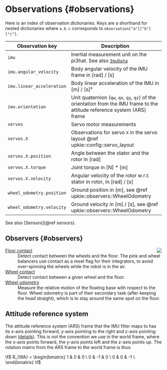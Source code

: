 # Observations {#observations}

Here is an index of observation dictionaries. Keys are a shorthand for nested dictionaries where ``a.b.c`` corresponds to ``observation["a"]["b"]["c"]``.

| Observation key | Description |
|-----------------|-------------|
| `imu` | Inertial measurement unit on the pi3hat. See also [`ImuData`](https://upkie.github.io/vulp/structvulp_1_1actuation_1_1ImuData.html) |
| `imu.angular_velocity` | Body angular velocity of the IMU frame in [rad] / [s] |
| `imu.linear_acceleration` | Body linear acceleration of the IMU in [m] / [s]² |
| `imu.orientation` | Unit quaternion (``qw``, ``qx``, ``qy``, ``qz``) of the orientation from the IMU frame to the attitude reference system (ARS) frame |
| `servos` | Servo motor measurements |
| `servos.X` | Observations for servo ``X`` in the servo layout @ref upkie::config::servo_layout |
| `servos.X.position` | Angle between the stator and the rotor in [rad] |
| `servos.X.torque` | Joint torque in [N] * [m] |
| `servos.X.velocity` | Angular velocity of the rotor w.r.t. stator in rotor, in [rad] / [s] |
| `wheel_odometry.position` | Ground position in [m], see @ref upkie::observers::WheelOdometry |
| `wheel_odometry.velocity` | Ground velocity in [m] / [s], see @ref upkie::observers::WheelOdometry |

See also [Sensors](@ref sensors).

## Observers {#observers}

<img src="https://upkie.github.io/upkie/observers.png" align="right">

<dl>
  <dt><a href="https://upkie.github.io/upkie/classupkie_1_1observers_1_1FloorContact.html#details">Floor contact</a></dt>
  <dd>Detect contact between the wheels and the floor. The pink and wheel balancers use contact as a reset flag for their integrators, to avoid over-spinning the wheels while the robot is in the air.</dd>

  <dt><a href="https://upkie.github.io/upkie/classupkie_1_1observers_1_1WheelContact.html#details">Wheel contact</a></dt>
  <dd>Detect contact between a given wheel and the floor.</dd>

  <dt><a href="https://upkie.github.io/upkie/classupkie_1_1observers_1_1WheelOdometry.html#details">Wheel odometry</a></dt>
  <dd>Measure the relative motion of the floating base with respect to the floor. Wheel odometry is part of their secondary task (after keeping the head straight), which is to stay around the same spot on the floor.</dd>
</dl>

## Attitude reference system

The attitude reference system (ARS) frame that the IMU filter maps to has its x-axis pointing forward, y-axis pointing to the right and z-axis pointing down ([details](https://github.com/mjbots/pi3hat/blob/ab632c82bd501b9fcb6f8200df0551989292b7a1/docs/reference.md#orientation)). This is not the convention we use in the world frame, where the x-axis points forward, the y-axis points left and the z-axis points up. The rotation matrix from the ARS frame to the world frame is thus:

\f$
R_{WA} = \begin{bmatrix}
    1 & 0 & 0 \\
    0 & -1 & 0 \\
    0 & 0 & -1 \\
\end{bmatrix}
\f$
